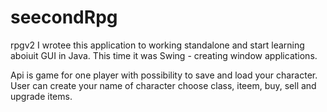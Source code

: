 # seecondRpg
rpgv2
I wrotee this application to working standalone and start learning aboiuit GUI in Java.
This time it was Swing - creating window applications.

Api is game for one player with possibility to save and load your character.
User can create your name of character choose class, iteem, buy, sell and upgrade items.
